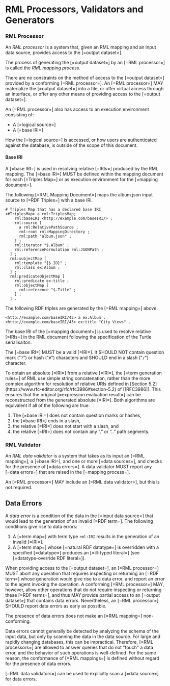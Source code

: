 # RML Processors, Validators and Generators


### RML Processor

An <dfn>RML processor</dfn> is a system that, given an RML mapping and an input data source,
provides access to the [=output dataset=].

The process of generating the [=output dataset=] by an [=RML processor=] is called the <dfn data-lt="mapping process">RML mapping process</dfn>.

There are no constraints on the method of access to the [=output dataset=]
provided by a conforming [=RML processor=].
An [=RML processor=] MAY materialize the [=output dataset=] into a file,
or offer virtual access through an interface,
or offer any other means of providing access to the [=output dataset=].

An [=RML processor=] also has access to an execution environment consisting of:
* A [=logical source=]
* A [=base IRI=] 

How the [=logical source=] is accessed,
or how users are authenticated against the database,
is outside of the scope of this document.

#### Base IRI
A [=base IRI=] is used in resolving relative [=IRIs=] produced by the RML mapping. The [=base IRI=] MUST be 
defined within the mapping document for each [=Triples Map=] or as execution environment for the [=mapping document=]. 

<aside class="example" id="example-baseIRI-mappings" title="Base IRI example">
The following [=RML Mapping Document=] maps the album.json input source to [=RDF Triples=] with a base IRI.

<aside class="ex-mapping">

```turtle
# Triples Map that has a declared base IRI
<#TriplesMap> a rml:TriplesMap;
    rml:baseIRI <http://example.com/baseIRI/> ;
    rml:source [
      a rml:RelativePathSource ;
      rml:root rml:MappingDirectory ;
      rml:path "album.json" ;
    ] ;
    rml:iterator "$.Album" ;
    rml:referenceFormulation rml:JSONPath ;
  ] ;
  rml:subjectMap [
    rml:template "{$.ID}" ;
    rml:class ex:Album ;
  ] ;
  rml:predicateObjectMap [
    rml:predicate ex:title ;
    rml:objectMap [
      rml:reference "$.Title" ;
    ] ;
  ] .
```
</aside>

The following RDF triples are generated by the [=RML mapping=] above.

<aside class="ex-output">

```turtle
<http://example.com/baseIRI/43> a ex:Album .
<http://example.com/baseIRI/43> ex:title "City Views" .

```

</aside>

</aside>

<aside class="note">
The base IRI of the [=mapping document=] is used to resolve relative [=IRIs=] in the RML document following the specification of the Turtle serialisaiton.
</aside>

The [=base IRI=] MUST be a valid [=IRI=]. It SHOULD NOT contain question mark ("`?`") or hash ("`#`") characters and 
SHOULD end in a slash ("`/`") character.

<aside class="note">
To obtain an absolute [=IRI=] from a relative [=IRI=],
the [=term generation rules=] of RML use simple string concatenation,
rather than the more complex algorithm for resolution of relative URIs
defined in [Section 5.2](https://www.rfc-editor.org/rfc/rfc3986#section-5.2) of [[RFC3986]].
This ensures that the original [=expression evaluation result=] can be reconstructed from the generated absolute [=IRI=].
Both algorithms are equivalent if all of the following are true:

1. The [=base IRI=] does not contain question marks or hashes,
2. the [=base IRI=] ends in a slash,
3. the relative [=IRI=] does not start with a slash, and
4. the relative [=IRI=] does not contain any “.” or “..” path segments.
</aside>



### RML Validator

An <dfn>RML data validator</dfn> is a system that takes as its input
an [=RML mapping=], a [=base IRI=], and one or more [=data sources=],
and checks for the presence of [=data errors=].
A data validator MUST report any [=data errors=]
that are raised in the [=mapping process=].

An [=RML processor=] MAY include an [=RML data validator=], but this is not required.


## Data Errors

A <dfn>data error</dfn> is a condition of the data in the [=input data source=]
that would lead to the generation of an invalid [=RDF term=].
The following conditions give rise to data errors:

1. A [=term map=] with term type `rml:IRI` results in the generation of an invalid [=IRI=].
2. A [=term map=] whose [=natural RDF datatype=] is overridden with a specified [=datatype=]
produces an [=ill-typed literal=] (see [=datatype-override RDF literal=]).

When providing access to the [=output dataset=],
an [=RML processor=] MUST abort any operation
that requires inspecting or returning an [=RDF term=]
whose generation would give rise to a data error,
and report an error to the agent invoking the operation.
A conforming [=RML processor=] MAY, however,
allow other operations that do not require inspecting or returning these [=RDF terms=],
and thus MAY provide partial access to an [=output dataset=] that contains data errors.
Nevertheless, an [=RML processor=] SHOULD report data errors as early as possible.

The presence of data errors does not make an [=RML mapping=] non-conforming.

<aside class="note">
Data errors cannot generally be detected by analyzing the schema of the input data,
but only by scanning the data in the data source.
For large and rapidly changing databases, this can be impractical.
Therefore, [=RML processors=] are allowed to answer queries
that do not "touch" a data error,
and the behavior of such operations is well-defined. For the same reason,
the conformance of [=RML mappings=] is defined without regard for the presence of data errors.

[=RML data validators=] can be used to explicitly scan a [=data source=] for data errors.
</aside>
